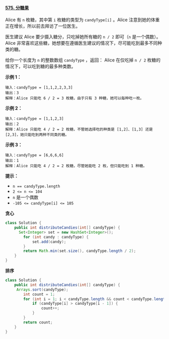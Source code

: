 #### [575. 分糖果](https://leetcode-cn.com/problems/distribute-candies/)



Alice 有 `n` 枚糖，其中第 `i` 枚糖的类型为 `candyType[i]` 。Alice 注意到她的体重正在增长，所以前去拜访了一位医生。

医生建议 Alice 要少摄入糖分，只吃掉她所有糖的 `n / 2` 即可（`n` 是一个偶数）。Alice 非常喜欢这些糖，她想要在遵循医生建议的情况下，尽可能吃到最多不同种类的糖。

给你一个长度为 `n` 的整数数组 `candyType` ，返回： Alice 在仅吃掉 `n / 2` 枚糖的情况下，可以吃到糖的最多种类数。

 

**示例 1：**

```
输入：candyType = [1,1,2,2,3,3]
输出：3
解释：Alice 只能吃 6 / 2 = 3 枚糖，由于只有 3 种糖，她可以每种吃一枚。
```

**示例 2：**

```
输入：candyType = [1,1,2,3]
输出：2
解释：Alice 只能吃 4 / 2 = 2 枚糖，不管她选择吃的种类是 [1,2]、[1,3] 还是 [2,3]，她只能吃到两种不同类的糖。
```

**示例 3：**

```
输入：candyType = [6,6,6,6]
输出：1
解释：Alice 只能吃 4 / 2 = 2 枚糖，尽管她能吃 2 枚，但只能吃到 1 种糖。
```

 

**提示：**

- `n == candyType.length`
- `2 <= n <= 104`
- `n` 是一个偶数
- `-105 <= candyType[i] <= 105`

**贪心**

```java
class Solution {
    public int distributeCandies(int[] candyType) {
      Set<Integer> set = new HashSet<Integer>();
        for (int candy : candyType) {
            set.add(candy);
        }
        return Math.min(set.size(), candyType.length / 2);
    }
}
```

**排序**

```java
class Solution {
    public int distributeCandies(int[] candyType) {
     Arrays.sort(candyType);
        int count = 1;
        for (int i = 1; i < candyType.length && count < candyType.length / 2; i++) {
            if (candyType[i] > candyType[i - 1]) {
                count++;
            }
        }
        return count;
    }
}
```

